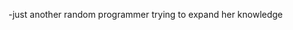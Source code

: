 -just another random programmer trying to expand her knowledge


<!---
maitreyee-xo/maitreyee-xo is a ✨ special ✨ repository because its `README.md` (this file) appears on your GitHub profile.
You can click the Preview link to take a look at your changes.
--->

